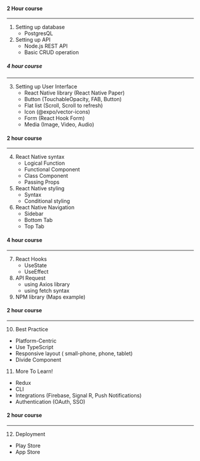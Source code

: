 #### 2 Hour course

---

1. Setting up database
   - PostgresQL
2. Setting up API
   - Node.js REST API
   - Basic CRUD operation

##### 4 hour course

---

3. Setting up User Interface
   - React Native library (React Native Paper)
   - Button (TouchableOpacity, FAB, Button)
   - Flat list (Scroll, Scroll to refresh)
   - Icon (@expo/vector-icons)
   - Form (React Hook Form)
   - Media (Image, Video, Audio)

#### 2 hour course

---

4. React Native syntax
   - Logical Function
   - Functional Component
   - Class Component
   - Passing Props
5. React Native styling
   - Syntax
   - Conditional styling
6. React Native Navigation
   - Sidebar
   - Bottom Tab
   - Top Tab

#### 4 hour course

---

7. React Hooks
   - UseState
   - UseEffect
8. API Request
   - using Axios library
   - using fetch syntax
9. NPM library (Maps example)

#### 2 hour course

---

10. Best Practice

- Platform-Centric
- Use TypeScript
- Responsive layout ( small-phone, phone, tablet)
- Divide Component

11. More To Learn!

- Redux
- CLI
- Integrations (Firebase, Signal R, Push Notifications)
- Authentication (OAuth, SSO)

#### 2 hour course

---

12. Deployment

- Play Store
- App Store
